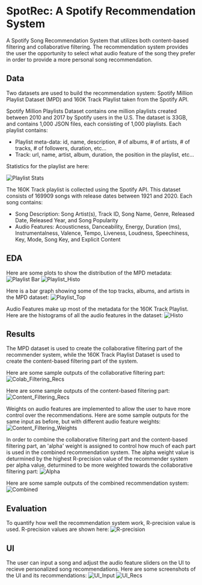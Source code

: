 # SpotRec: A Spotify Recommendation System

A Spotify Song Recommendation System that utilizes both content-based filtering and collaborative filtering. The recommendation system provides the user the opportunity to select what audio feature of the song they prefer in order to provide a more personal song recommendation.

## Data
Two datasets are used to build the recommendation system: Spotify Million Playlist Dataset (MPD) and 160K Track Playlist taken from the Spotify API. 

Spotify Million Playlists Dataset contains one million playlists created between 2010 and 2017 by Spotify users in the U.S. The dataset is 33GB, and contains 1,000 JSON files, each consisting of 1,000 playlists. Each playlist contains:
- Playlist meta-data: id, name, description, # of albums, # of artists, # of tracks, # of followers, duration, etc...
- Track: url, name, artist, album, duration, the position in the playlist, etc...

Statistics for the playlist are here:

![Playlist Stats](https://github.com/el535/SpotifyRecommendation/blob/main/Project_Images/Playlist_Stats.JPG)

The 160K Track playlist is collected using the Spotify API. This dataset consists of 169909 songs with release dates between 1921 and 2020. Each song contains:
- Song Description: Song Artist(s), Track ID, Song Name, Genre, Released Date, Released Year, and Song Popularity
- Audio Features: Acousticness, Danceability, Energy, Duration (ms), Instrumentalness, Valence, Tempo, Liveness, Loudness, Speechiness, Key, Mode, Song Key, and Explicit Content

## EDA
Here are some plots to show the distribution of the MPD metadata:
![Playlist Bar](https://github.com/el535/SpotifyRecommendation/blob/main/Project_Images/Playlist_info.JPG)
![Playlist_Histo](https://github.com/el535/SpotifyRecommendation/blob/main/Project_Images/Playlist_Histo.JPG)

Here is a bar graph showing some of the top tracks, albums, and artists in the MPD dataset:
![Playlist_Top](https://github.com/el535/SpotifyRecommendation/blob/main/Project_Images/Playlist_Top.JPG) 

Audio Features make up most of the metadata for the 160K Track Playlist. Here are the histograms of all the audio features in the dataset:
![Histo](https://github.com/el535/SpotifyRecommendation/blob/main/Project_Images/Spotify_Histogram.JPG)

## Results
The MPD dataset is used to create the collaborative filtering part of the recommender system, while the 160K Track Playlist Dataset is used to create the content-based filtering part of the system. 

Here are some sample outputs of the collaborative filtering part:
![Colab_Filtering_Recs](https://github.com/el535/SpotifyRecommendation/blob/main/Project_Images/Colab_Filtering_Recs.JPG)

Here are some sample outputs of the content-based filtering part:
![Content_Filtering_Recs](https://github.com/el535/SpotifyRecommendation/blob/main/Project_Images/Content_Recs.JPG)

Weights on audio features are implemented to allow the user to have more control over the recommendations. Here are some sample outputs for the same input as before, but with different audio feature weights:
![Content_Filtering_Weights](https://github.com/el535/SpotifyRecommendation/blob/main/Project_Images/Content_Recs_Weights.JPG)

In order to combine the collaborative filtering part and the content-based filtering part, an 'alpha' weight is assigned to control how much of each part is used in the combined recommendation system. The alpha weight value is deturmined by the highest R-precision value of the recommender system per alpha value, deturmined to be more weighted towards the collaborative filtering part:
![Alpha](https://github.com/el535/SpotifyRecommendation/blob/main/Project_Images/Weights_Precision.JPG)

Here are some sample outputs of the combined recommendation system:
![Combined](https://github.com/el535/SpotifyRecommendation/blob/main/Project_Images/Combined_Recs.JPG)

## Evaluation
To quantify how well the recommendation system work, R-precision value is used. R-precision values are shown here:
![R-precision](https://github.com/el535/SpotifyRecommendation/blob/main/Project_Images/Precision.JPG)

## UI
The user can input a song and adjust the audio feature sliders on the UI to recieve personalized song recommendations. Here are some screenshots of the UI and its recommendations:
![UI_Input](https://github.com/el535/SpotifyRecommendation/blob/main/Project_Images/UI_Song_Input.JPG)
![UI_Recs](https://github.com/el535/SpotifyRecommendation/blob/main/Project_Images/UI.JPG)
